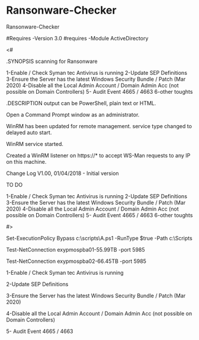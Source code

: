 # Ransonware-Checker
Ransonware-Checker

#Requires -Version 3.0
#requires -Module ActiveDirectory

<#

.SYNOPSIS
  scanning for Ransonware

1-Enable / Check Syman tec Antivirus is running
2-Update SEP Definitions
3-Ensure the Server has the latest Windows Security Bundle / Patch (Mar 2020)
4-Disable all the Local Admin Account / Domain Admin Acc (not possible on Domain Controllers)
5- Audit Event 4665 / 4663
6-other toughts

.DESCRIPTION
	output can be PowerShell, plain text or HTML.
	
Open a Command Prompt window as an administrator.

WinRM has been updated for remote management.
    service type changed to delayed auto start.

WinRM service started.

Created a WinRM listener on https://* to accept WS-Man requests to any IP on this machine.

Change Log
V1.00, 01/04/2018 - Initial version

TO DO

1-Enable / Check Syman tec Antivirus is running
2-Update SEP Definitions
3-Ensure the Server has the latest Windows Security Bundle / Patch (Mar 2020)
4-Disable all the Local Admin Account / Domain Admin Acc (not possible on Domain Controllers)
5- Audit Event 4665 / 4663
6-other toughts

#>

Set-ExecutionPolicy Bypass c:\scripts\A.ps1 -RunType $true -Path c:\Scripts

Test-NetConnection exypmospba01-55.99TB -port 5985

Test-NetConnection exypmospba02-66.45TB -port 5985

1-Enable / Check Syman tec Antivirus is running

2-Update SEP Definitions

3-Ensure the Server has the latest Windows Security Bundle / Patch (Mar 2020)

4-Disable all the Local Admin Account / Domain Admin Acc (not possible on Domain Controllers)

5- Audit Event 4665 / 4663
